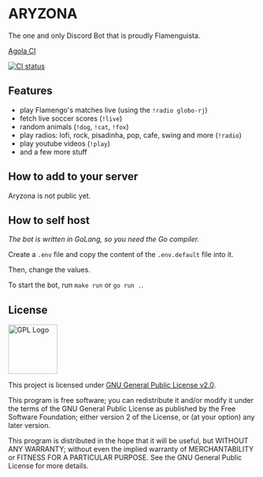# ARYZONA

The one and only Discord Bot that is proudly Flamenguista.

[Agola CI](https://ci.db.cafe/user/Pauloo27/projects/aryzona.proj)

[![CI status](https://ci.db.cafe/api/v1alpha/badges/187accd5-deac-4593-ae76-3454b052bf5b)](https://ci.db.cafe/user/Pauloo27/projects/aryzona.proj)

## Features

- play Flamengo's matches live (using the `!radio globo-rj`)
- fetch live soccer scores (`!live`)
- random animals (`!dog`, `!cat`, `!fox`)
- play radios: lofi, rock, pisadinha, pop, cafe, swing and more (`!radio`)
- play youtube videos (`!play`)
- and a few more stuff

## How to add to your server

Aryzona is not public yet.

## How to self host 

_The bot is written in GoLang, so you need the Go compiler._

Create a `.env` file and copy the content of the `.env.default` file into it.

Then, change the values.

To start the bot, run `make run` or `go run .`.

## License

<img src="https://i.imgur.com/AuQQfiB.png" alt="GPL Logo" height="100px" />

This project is licensed under [GNU General Public License v2.0](./LICENSE).

This program is free software; you can redistribute it and/or modify
it under the terms of the GNU General Public License as published by
the Free Software Foundation; either version 2 of the License, or
(at your option) any later version.

This program is distributed in the hope that it will be useful,
but WITHOUT ANY WARRANTY; without even the implied warranty of
MERCHANTABILITY or FITNESS FOR A PARTICULAR PURPOSE. See the
GNU General Public License for more details.
